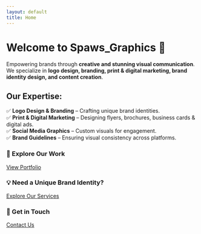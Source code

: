 ```yaml
---
layout: default
title: Home
---
```


# Welcome to Spaws_Graphics 🎨

Empowering brands through **creative and stunning visual communication**.  
We specialize in **logo design, branding, print & digital marketing, brand identity design, and content creation**.

## Our Expertise:
✅ **Logo Design & Branding** – Crafting unique brand identities.  
✅ **Print & Digital Marketing** – Designing flyers, brochures, business cards & digital ads.   
✅ **Social Media Graphics** – Custom visuals for engagement.  
✅ **Brand Guidelines** – Ensuring visual consistency across platforms.

### 🚀 Explore Our Work
[View Portfolio](./portfolio.md)

### 💡 Need a Unique Brand Identity?
[Explore Our Services](./services.md)

### 📩 Get in Touch
[Contact Us](./contact.md)
